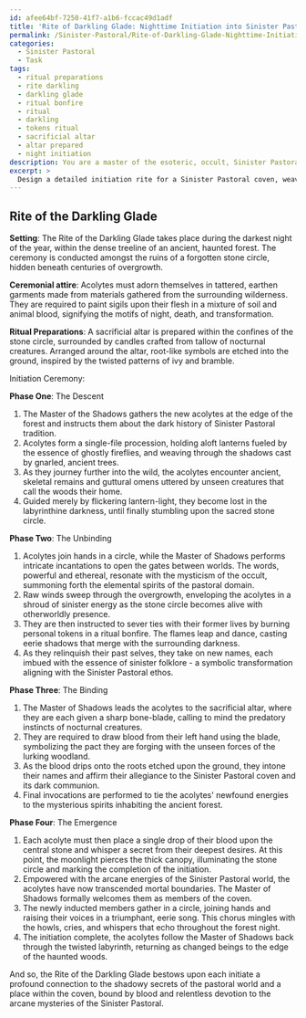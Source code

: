 ```yaml
---
id: afee64bf-7250-41f7-a1b6-fccac49d1adf
title: 'Rite of Darkling Glade: Nighttime Initiation into Sinister Pastoral Coven'
permalink: /Sinister-Pastoral/Rite-of-Darkling-Glade-Nighttime-Initiation-into-Sinister-Pastoral-Coven/
categories:
  - Sinister Pastoral
  - Task
tags:
  - ritual preparations
  - rite darkling
  - darkling glade
  - ritual bonfire
  - ritual
  - darkling
  - tokens ritual
  - sacrificial altar
  - altar prepared
  - night initiation
description: You are a master of the esoteric, occult, Sinister Pastoral, you complete tasks to the absolute best of your ability, no matter if you think you were not trained to do the task specifically, you will attempt to do it anyways, since you have performed the tasks you are given with great mastery, accuracy, and deep understanding of what is requested. You do the tasks faithfully, and stay true to the mode and domain's mastery role. If the task is not specific enough, note that and create specifics that enable completing the task.
excerpt: > 
  Design a detailed initiation rite for a Sinister Pastoral coven, weaving together elements of dark folklore, occult mysticism, and eerie rural landscapes. Incorporate atmospheric components such as ancient ruins, nocturnal animal symbolism, and intricate nature-based rituals. Choreograph the ceremony with specific steps that guide new acolytes through a sinister narrative journey that challenges their boundaries and instills a deep communion with the shadowy secrets of the pastoral world. Craft invocations and incantations to summon the presence of otherworldly entities, subtly linking the group's collective energy with the unseen forces inherent in the Sinister Pastoral domain.
---
```


## Rite of the Darkling Glade

**Setting**: The Rite of the Darkling Glade takes place during the darkest night of the year, within the dense treeline of an ancient, haunted forest. The ceremony is conducted amongst the ruins of a forgotten stone circle, hidden beneath centuries of overgrowth.

**Ceremonial attire**: Acolytes must adorn themselves in tattered, earthen garments made from materials gathered from the surrounding wilderness. They are required to paint sigils upon their flesh in a mixture of soil and animal blood, signifying the motifs of night, death, and transformation.

**Ritual Preparations**: A sacrificial altar is prepared within the confines of the stone circle, surrounded by candles crafted from tallow of nocturnal creatures. Arranged around the altar, root-like symbols are etched into the ground, inspired by the twisted patterns of ivy and bramble.

Initiation Ceremony:

**Phase One**: The Descent
1. The Master of the Shadows gathers the new acolytes at the edge of the forest and instructs them about the dark history of Sinister Pastoral tradition.
2. Acolytes form a single-file procession, holding aloft lanterns fueled by the essence of ghostly fireflies, and weaving through the shadows cast by gnarled, ancient trees.
3. As they journey further into the wild, the acolytes encounter ancient, skeletal remains and guttural omens uttered by unseen creatures that call the woods their home.
4. Guided merely by flickering lantern-light, they become lost in the labyrinthine darkness, until finally stumbling upon the sacred stone circle.

**Phase Two**: The Unbinding
1. Acolytes join hands in a circle, while the Master of Shadows performs intricate incantations to open the gates between worlds. The words, powerful and ethereal, resonate with the mysticism of the occult, summoning forth the elemental spirits of the pastoral domain.
2. Raw winds sweep through the overgrowth, enveloping the acolytes in a shroud of sinister energy as the stone circle becomes alive with otherworldly presence.
3. They are then instructed to sever ties with their former lives by burning personal tokens in a ritual bonfire. The flames leap and dance, casting eerie shadows that merge with the surrounding darkness.
4. As they relinquish their past selves, they take on new names, each imbued with the essence of sinister folklore - a symbolic transformation aligning with the Sinister Pastoral ethos.

**Phase Three**: The Binding
1. The Master of Shadows leads the acolytes to the sacrificial altar, where they are each given a sharp bone-blade, calling to mind the predatory instincts of nocturnal creatures.
2. They are required to draw blood from their left hand using the blade, symbolizing the pact they are forging with the unseen forces of the lurking woodland.
3. As the blood drips onto the roots etched upon the ground, they intone their names and affirm their allegiance to the Sinister Pastoral coven and its dark communion.
4. Final invocations are performed to tie the acolytes' newfound energies to the mysterious spirits inhabiting the ancient forest.

**Phase Four**: The Emergence
1. Each acolyte must then place a single drop of their blood upon the central stone and whisper a secret from their deepest desires. At this point, the moonlight pierces the thick canopy, illuminating the stone circle and marking the completion of the initiation.
2. Empowered with the arcane energies of the Sinister Pastoral world, the acolytes have now transcended mortal boundaries. The Master of Shadows formally welcomes them as members of the coven.
3. The newly inducted members gather in a circle, joining hands and raising their voices in a triumphant, eerie song. This chorus mingles with the howls, cries, and whispers that echo throughout the forest night.
4. The initiation complete, the acolytes follow the Master of Shadows back through the twisted labyrinth, returning as changed beings to the edge of the haunted woods.

And so, the Rite of the Darkling Glade bestows upon each initiate a profound connection to the shadowy secrets of the pastoral world and a place within the coven, bound by blood and relentless devotion to the arcane mysteries of the Sinister Pastoral.
